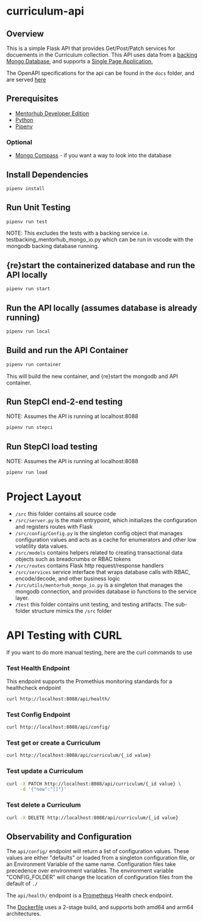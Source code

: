 # curriculum-api

## Overview

This is a simple Flask API that provides Get/Post/Patch services for docuements in the Curriculum collection. This API uses data from a [backing Mongo Database](https://github.com/agile-learning-institute/mentorHub-mongodb), and supports a [Single Page Application.](https://github.com/agile-learning-institute/mentorHub-curriculum-ui)

The OpenAPI specifications for the api can be found in the ``docs`` folder, and are served [here](https://agile-learning-institute.github.io/mentorHub-curriculum-api/)

## Prerequisites

- [Mentorhub Developer Edition](https://github.com/agile-learning-institute/mentorHub/blob/main/mentorHub-developer-edition/README.md)
- [Python](https://www.python.org/downloads/)
- [Pipenv](https://pipenv.pypa.io/en/latest/installation.html)

### Optional

- [Mongo Compass](https://www.mongodb.com/try/download/compass) - if you want a way to look into the database

## Install Dependencies

```bash
pipenv install
```

## Run Unit Testing

```bash
pipenv run test
```
NOTE: This excludes the tests with a backing service i.e. testbacking_mentorhub_mongo_io.py which can be run in vscode with the mongodb backing database running. 

## {re}start the containerized database and run the API locally

```bash
pipenv run start
```

## Run the API locally (assumes database is already running)

```bash
pipenv run local
```

## Build and run the API Container

```bash
pipenv run container
```

This will build the new container, and {re}start the mongodb and API container.

## Run StepCI end-2-end testing
NOTE: Assumes the API is running at localhost:8088

```bash
pipenv run stepci
```

## Run StepCI load testing
NOTE: Assumes the API is running at localhost:8088

```bash
pipenv run load
```

# Project Layout
- ``/src`` this folder contains all source code
- ``/src/server.py`` is the main entrypoint, which initializes the configuration and registers routes with Flask
- ``/src/config/Config.py`` is the singleton config object that manages configuration values and acts as a cache for enumerators and other low volatility data values.
- ``/src/models`` contains helpers related to creating transactional data objects such as breadcrumbs or RBAC tokens
- ``/src/routes`` contains Flask http request/response handlers
- ``/src/services`` service interface that wraps database calls with RBAC, encode/decode, and other business logic
- ``/src/utils/mentorhub_mongo_io.py`` is a singleton that manages the mongodb connection, and provides database io functions to the service layer. 
- ``/test`` this folder contains unit testing, and testing artifacts. The sub-folder structure mimics the ``/src`` folder

# API Testing with CURL

If you want to do more manual testing, here are the curl commands to use

### Test Health Endpoint

This endpoint supports the Promethius monitoring standards for a healthcheck endpoint

```bash
curl http://localhost:8088/api/health/

```

### Test Config Endpoint

```bash
curl http://localhost:8088/api/config/

```

### Test get or create a Curriculum

```bash
curl http://localhost:8088/api/curriculum/{_id value}
```

### Test update a Curriculum

```bash
curl -X PATCH http://localhost:8088/api/curriculum/{_id value} \
     -d '{"now":"[]"}'

```

### Test delete a Curriculum

```bash
curl -X DELETE http://localhost:8088/api/curriculum/{_id value} 
```

## Observability and Configuration

The ```api/config/``` endpoint will return a list of configuration values. These values are either "defaults" or loaded from a singleton configuration file, or an Environment Variable of the same name. Configuration files take precedence over environment variables. The environment variable "CONFIG_FOLDER" will change the location of configuration files from the default of ```./```

The ```api/health/``` endpoint is a [Prometheus](https://prometheus.io) Health check endpoint.

The [Dockerfile](./Dockerfile) uses a 2-stage build, and supports both amd64 and arm64 architectures. 
